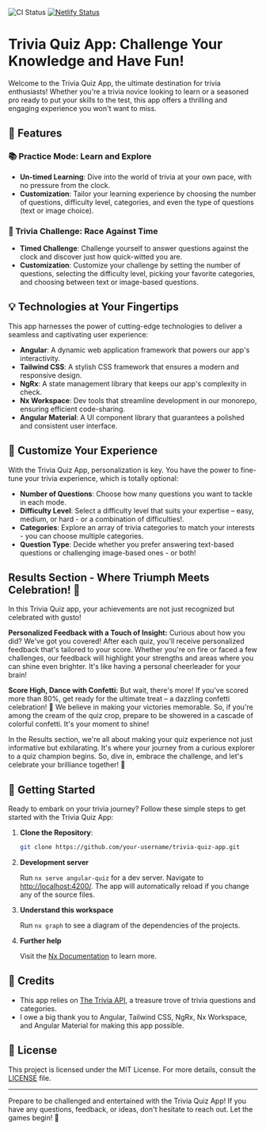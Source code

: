 ![CI Status](https://github.com/faizanalibugti/ng-quiz/actions/workflows/ci.yml/badge.svg)
[![Netlify Status](https://api.netlify.com/api/v1/badges/5540e81a-58ab-437b-a306-f94f9243b69e/deploy-status)](https://app.netlify.com/sites/faizan-ng-quiz/deploys)

# Trivia Quiz App: Challenge Your Knowledge and Have Fun!

Welcome to the Trivia Quiz App, the ultimate destination for trivia enthusiasts! Whether you're a trivia novice looking to learn or a seasoned pro ready to put your skills to the test, this app offers a thrilling and engaging experience you won't want to miss.

## 🌟 Features

### 📚 Practice Mode: Learn and Explore

- **Un-timed Learning**: Dive into the world of trivia at your own pace, with no pressure from the clock.
- **Customization**: Tailor your learning experience by choosing the number of questions, difficulty level, categories, and even the type of questions (text or image choice).

### 🚀 Trivia Challenge: Race Against Time

- **Timed Challenge**: Challenge yourself to answer questions against the clock and discover just how quick-witted you are.
- **Customization**: Customize your challenge by setting the number of questions, selecting the difficulty level, picking your favorite categories, and choosing between text or image-based questions.

## 💡 Technologies at Your Fingertips

This app harnesses the power of cutting-edge technologies to deliver a seamless and captivating user experience:

- **Angular**: A dynamic web application framework that powers our app's interactivity.
- **Tailwind CSS**: A stylish CSS framework that ensures a modern and responsive design.
- **NgRx**: A state management library that keeps our app's complexity in check.
- **Nx Workspace**: Dev tools that streamline development in our monorepo, ensuring efficient code-sharing.
- **Angular Material**: A UI component library that guarantees a polished and consistent user interface.

## 🎨 Customize Your Experience

With the Trivia Quiz App, personalization is key. You have the power to fine-tune your trivia experience, which is totally optional:

- **Number of Questions**: Choose how many questions you want to tackle in each mode.
- **Difficulty Level**: Select a difficulty level that suits your expertise – easy, medium, or hard - or a combination of difficulties!.
- **Categories**: Explore an array of trivia categories to match your interests - you can choose multiple categories.
- **Question Type**: Decide whether you prefer answering text-based questions or challenging image-based ones - or both!

## Results Section - Where Triumph Meets Celebration! 🎉

In this Trivia Quiz app, your achievements are not just recognized but celebrated with gusto!

**Personalized Feedback with a Touch of Insight:** Curious about how you did? We've got you covered! After each quiz, you'll receive personalized feedback that's tailored to your score. Whether you're on fire or faced a few challenges, our feedback will highlight your strengths and areas where you can shine even brighter. It's like having a personal cheerleader for your brain!

**Score High, Dance with Confetti:** But wait, there's more! If you've scored more than 80%, get ready for the ultimate treat – a dazzling confetti celebration! 🎊 We believe in making your victories memorable. So, if you're among the cream of the quiz crop, prepare to be showered in a cascade of colorful confetti. It's your moment to shine!

In the Results section, we're all about making your quiz experience not just informative but exhilarating. It's where your journey from a curious explorer to a quiz champion begins. So, dive in, embrace the challenge, and let's celebrate your brilliance together! 🌟

## 🚀 Getting Started

Ready to embark on your trivia journey? Follow these simple steps to get started with the Trivia Quiz App:

1. **Clone the Repository**:

   ```bash
   git clone https://github.com/your-username/trivia-quiz-app.git
   ```

2. **Development server**

   Run `nx serve angular-quiz` for a dev server. Navigate to <http://localhost:4200/>. The app will automatically reload if you change any of the source files.

3. **Understand this workspace**

   Run `nx graph` to see a diagram of the dependencies of the projects.

4. **Further help**

   Visit the [Nx Documentation](https://nx.dev) to learn more.

## 🙌 Credits

- This app relies on [The Trivia API](https://the-trivia-api.com/), a treasure trove of trivia questions and categories.
- I owe a big thank you to Angular, Tailwind CSS, NgRx, Nx Workspace, and Angular Material for making this app possible.

## 📜 License

This project is licensed under the MIT License. For more details, consult the [LICENSE](LICENSE) file.

---

Prepare to be challenged and entertained with the Trivia Quiz App! If you have any questions, feedback, or ideas, don't hesitate to reach out. Let the games begin! 🎉
